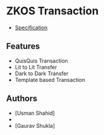 # ZKOS Transaction

- [Specification](docs/spec.md)

## Features

- QuisQuis Transaction
- Lit to Lit Transfer
- Dark to Dark Transfer
- Template based Transaction

## Authors

- [Usman Shahid]
- 
- [Gaurav Shukla]
